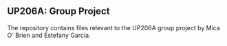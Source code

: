 ## UP206A: Group Project

The repository contains files relevant to the UP206A group project by Mica O' Brien and Estefany Garcia. 
